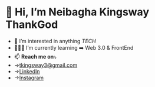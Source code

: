 # 👋 Hi, I’m Neibagha Kingsway ThankGod
- 👀 I’m interested in anything _TECH_
- 👨🏿‍💻 I’m currently learning ➡️ Web 3.0 & FrontEnd
- 📫 **Reach me on**⤵️ 
- -><a href=”mailto:tkingsway3@gmail.com”>tkingsway3@gmail.com</a>
- ->[LinkedIn](https://www.linkedin.com/in/thankgod-neibagha-kingsway-564a95253/)
- ->[Instagram](https://www.instagram.com/itsthankk/)


<!---
ItsThankK/ItsThankK is a ✨ special ✨ repository because its `README.md` (this file) appears on your GitHub profile.
You can click the Preview link to take a look at your changes.
--->
